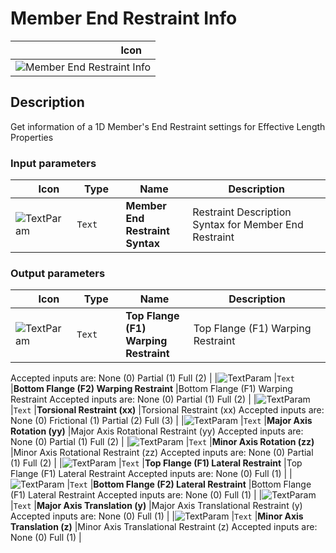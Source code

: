 # Member End Restraint Info
<!--- This file has been auto-generated, do not change it manually! Edit the generator here: https://github.com/arup-group/GSA-Grasshopper/tree/main/DocsGeneration --->

|<img width="150"/> Icon |
| ----------- |
|![Member End Restraint Info](./images/MemberEndRestraintInfo.png) |

## Description

Get information of a 1D Member's End Restraint settings for Effective Length Properties

### Input parameters

|<img width="20"/> Icon |<img width="200"/> Type |<img width="200"/> Name |<img width="1000"/> Description |
| ----------- | ----------- | ----------- | ----------- |
|![TextParam](./images/TextParam.png) |`Text` |**Member End Restraint Syntax** |Restraint Description Syntax for Member End Restraint |

### Output parameters

|<img width="20"/> Icon |<img width="200"/> Type |<img width="200"/> Name |<img width="1000"/> Description |
| ----------- | ----------- | ----------- | ----------- |
|![TextParam](./images/TextParam.png) |`Text` |**Top Flange (F1) Warping Restraint** |Top Flange (F1) Warping Restraint
Accepted inputs are:
  None (0)
  Partial (1)
  Full (2) |
|![TextParam](./images/TextParam.png) |`Text` |**Bottom Flange (F2) Warping Restraint** |Bottom Flange (F1) Warping Restraint
Accepted inputs are:
  None (0)
  Partial (1)
  Full (2) |
|![TextParam](./images/TextParam.png) |`Text` |**Torsional Restraint (xx)** |Torsional Restraint (xx)
Accepted inputs are:
  None (0)
  Frictional (1)
  Partial (2)
  Full (3) |
|![TextParam](./images/TextParam.png) |`Text` |**Major Axis Rotation (yy)** |Major Axis Rotational Restraint (yy)
Accepted inputs are:
  None (0)
  Partial (1)
  Full (2) |
|![TextParam](./images/TextParam.png) |`Text` |**Minor Axis Rotation (zz)** |Minor Axis Rotational Restraint (zz)
Accepted inputs are:
  None (0)
  Partial (1)
  Full (2) |
|![TextParam](./images/TextParam.png) |`Text` |**Top Flange (F1) Lateral Restraint** |Top Flange (F1) Lateral Restraint
Accepted inputs are:
  None (0)
  Full (1) |
|![TextParam](./images/TextParam.png) |`Text` |**Bottom Flange (F2) Lateral Restraint** |Bottom Flange (F1) Lateral Restraint
Accepted inputs are:
  None (0)
  Full (1) |
|![TextParam](./images/TextParam.png) |`Text` |**Major Axis Translation (y)** |Major Axis Translational Restraint (y)
Accepted inputs are:
  None (0)
  Full (1) |
|![TextParam](./images/TextParam.png) |`Text` |**Minor Axis Translation (z)** |Minor Axis Translational Restraint (z)
Accepted inputs are:
  None (0)
  Full (1) |
